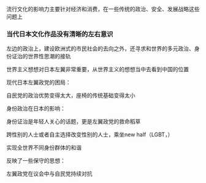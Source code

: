 流行文化的影响力主要针对经济和消费，在一些传统的政治、安全、发展战略这些问题上

### 当代日本文化作品没有清晰的左右意识

左边的政治上，建设欧洲式的市民社会的去向之外，还寻求和世界的多元政治、身份证治的世界性思潮的接轨


世界主义想想对日本左翼非常重要，从世界主义的想想当中去看到中国的位置


现代日本左翼政党的困局：

自民党的政治优势变得太大，座椅的传统基础变得太小


身份政治在日本的影响：

身份证治是年轻人关心的话题，更是左翼政党的救命稻草


跨性别的人士或者自主选择改变性别的人士，乘坐new half（LGBT，）


实现全世界不同身份群体的和谐

反映了一些保守的思想：


左翼政党在议会中与自民党持续对抗
